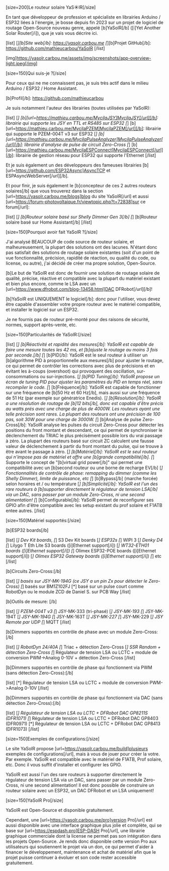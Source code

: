 [size=200]Le routeur solaire YaS☀️lR[/size]

En tant que développeur de profession et spécialiste en librairies Arduino / ESP32 liées à l'énergie, je bosse depuis fin 2023 sur un projet de logiciel de routage Open-Source nouveau genre, appelé [b]YaSolR[/b] ([i]Yet Another Solar Router[/i]), que je vais vous décrire ici.

[list]
[*][b]Site web[/b]: https://yasolr.carbou.me
[*][b]Projet GitHub[/b]: https://github.com/mathieucarbou/YaSolR
[/list]

[img]https://yasolr.carbou.me/assets/img/screenshots/app-overview-light.jpeg[/img]

[size=150]Qui suis-je ?[/size]

Pour ceux qui ne me connaissent pas, je suis très actif dans le milieu Arduino / ESP32 / Home Assistant.

[b]Profil[/b]: https://github.com/mathieucarbou

Je suis notamment l'auteur des librairies (toutes utilisées par YaSolR):

[list]
[*] [b][url=https://mathieu.carbou.me/MycilaJSY]MycilaJSY[/url][/b]: librairie qui supporte les JSY en TTL et RS485 sur ESP32
[*] [b][url=https://mathieu.carbou.me/MycilaPZEM]MycilaPZEM[/url][/b]: librairie qui supporte le PZEM-004T v3 sur ESP32
[*] [b][url=https://mathieu.carbou.me/MycilaPulseAnalyzer]MycilaPulseAnalyzer[/url][/b]: librairie d'analyse de pulse de circuit Zero-Cross
[*] [b][url=https://mathieu.carbou.me/MycilaESPConnect]MycilaESPConnect[/url][/b]: librairie de gestion réseau pour ESP32 qui supporte l'Ethernet
[/list]

Et je suis également un des développeurs des fameuses librairies [b][url=https://github.com/ESP32Async]AsyncTCP et ESPAsyncWebServer[/url][/b].

Et pour finir, je suis également le [b]concepteur de ces 2 autres routeurs solaires[/b] que vous trouverez dans la section [url=https://yasolr.carbou.me/blogs]blog du site YaSolR[/url] et aussi [url=https://forum-photovoltaique.fr/viewtopic.php?t=72838]sur ce forum[/url]:

[list]
[*] [b]Routeur solaire basé sur Shelly Dimmer Gen 3[/b]
[*] [b]Routeur solaire basé sur Home Assistant[/b]
[/list]

[size=150]Pourquoi avoir fait YaSolR ?[/size]

J'ai analysé BEAUCOUP de code source de routeur solaire, et malheureusement, la plupart des solutions ont des lacunes. 
N'étant donc pas satisfait des solutions de routage solaire existantes (soit d'un point de vue fonctionnalité, précision, rapidité de réaction, ou qualité du code, ou license, ou autre), j'ai décidé de créer ma propre solution, Open-Source.

[b]Le but de YaSolR est donc de fournir une solution de routage solaire de qualité, précise, réactive et compatible avec la plupart du matériel existant et bien plus encore, comme le LSA avec un [url=https://www.dfrobot.com/blog-13458.html]DAC DFRobot[/url][/b]!

[b]YaSolR est UNIQUEMENT le logiciel[/b]: donc pour l'utiliser, vous devez être capable d'assembler votre propre routeur avec le matériel compatible, et installer le logiciel sur un ESP32.

Je ne fournis pas de routeur pré-monté pour des raisons de sécurité, normes, support après-vente, etc.

[size=150]Particularités de YaSolR:[/size]

[list]
[*] [b]Réactivité et rapidité des mesures[/b]: YaSolR est capable de faire une mesure toutes les 42 ms, et [b]ajuste le routage au moins 3 fois par seconde.[/b]
[*] [b]PID[/b]: YaSolR est le seul routeur à utiliser un [b]algorithme PID à proportionnelle aux mesures[/b] pour ajuster le routage, ce qui permet de contrôler les corrections avec plus de précisions et en évitant les à-coups (overshoot) qui provoquent des oscillation, sur-consommations ou sur-injections.
[*] [b]PID Tuning[/b]: YaSolR propose un écran de tuning PID pour ajuster les paramètres du PID en temps réel, sans recompiler le code.
[*] [b]Fréquence[/b]: YaSolR est capable de fonctionner sur une fréquence de [b]50 Hz et 60 Hz[/b], mais aussi sur une fréquence de 51 Hz (par exemple sur génératrice Enedis).
[*] [b]Résolution[/b]: YaSolR a une résolution de routage de [b]12 bits[/b], donc est capable d'être précis au watts prés avec une charge de plus de 4000W. Les routeurs ayant une telle précision sont rares. La plupart des routeurs ont une précision de 100 pas, soit 30W pour une charge de 3000W.
[*] [b]Analyse de pulse Zero-Cross[/b]: YaSolR analyse les pulses du circuit Zero-Cross pour détecter les positions du front montant et descendant, ce qui permet de synchroniser le déclenchement du TRIAC le plus précisément possible lors du vrai passage à zéro. La plupart des routeurs basé sur circuit ZC calculent une fausse valeur de déclenchement à partir du front montant du pulse, qui se trouve à être avant le passage à zéro.
[*] [b]Matériel[/b]: YaSolR est le seul routeur qui n'impose pas de matériel et offre une [b]grande compatibilité[/b].
[*] Supporte le concept de "[b]virtual grid power[/b]" qui permet une compatibilité avec un [b]second routeur ou une borne de recharge EV[/b]
[*] Fonctionnalités de contrôle de phase: remapping du dimmer (comme les Shelly Dimmer), limite de puissance, etc
[*] [b]Bypass[/b] (marche forcée) selon horaires et / ou température
[*] [b]Simplicité[/b]: YaSolR est l'un des rare routeurs à [b]supporter directement le régulateur de tension LSA[/b] via un DAC, sans passer par un module Zero-Cross, ni une second alimentation!
[*] [b]Configurable[/b]: YaSolR permet de reconfigurer ses GPIO afin d'être compatible avec les setup existant du prof solaire et F1ATB entee autres.
[/list]

[size=150]Matériel supportés:[/size]

[b]ESP32 boards[/b]

[list]
[*] Dev Kit boards, 
[*] S3 Dev Kit boards
[*] ESP32s
[*] WIPI 3
[*] Denky D4
[*] Lilygo T Eth Lite S3 boards ([i]Ethernet support[/i])
[*] WT32-ETH01 boards ([i]Ethernet support[/i])
[*] Olimex ESP32-POE boards ([i]Ethernet support[/i])
[*] Olimex ESP32 Gateway boards ([i]Ethernet support[/i])
[*] etc
[/list]

[b]Circuits Zero-Cross:[/b]

[list]
[*] basés sur JSY-MK-194G (ce JSY a un pin Zx pour détecter le Zero-Cross)
[*] basés sur BM1Z102FJ
[*] basé sur un pulse court comme RobotDyn ou le module ZCD de Daniel S. sur PCB Way
[/list]

[b]Outils de mesure: [/b]

[list]
[*] PZEM-004T v3
[*] JSY-MK-333 (tri-phasé)
[*] JSY-MK-193
[*] JSY-MK-194T
[*] JSY-MK-194G
[*] JSY-MK-163T
[*] JSY-MK-227
[*] JSY-MK-229
[*] JSY Remote par UDP
[*] MQTT
[/list]

[b]Dimmers supportés en contrôle de phase avec un module Zero-Cross:[/b]

[list]
[*] RobotDyn 24/40A
[*] Triac + détection Zero-Cross
[*] SSR Random + détection Zero-Cross
[*] Régulateur de tension LSA ou LCTC + module de conversion PWM->Analog 0-10V + détection Zero-Cross
[/list]

[b]Dimmers supportés en contrôle de phase qui fonctionnent via PWM (sans détection Zero-Cross):[/b]

[list]
[*] Régulateur de tension LSA ou LCTC + module de conversion PWM->Analog 0-10V
[/list]

[b]Dimmers supportés en contrôle de phase qui fonctionnent via DAC (sans détection Zero-Cross):[/b]

[list]
[*] Régulateur de tension LSA ou LCTC + DFRobot DAC GP8211S (DFR1071)
[*] Régulateur de tension LSA ou LCTC + DFRobot DAC GP8403 (DFR0971)
[*] Régulateur de tension LSA ou LCTC + DFRobot DAC GP8413 (DFR1073)
[/list]

[size=150]Exemples de configurations:[/size]

Le site YaSolR propose [url=https://yasolr.carbou.me/build]plusieurs exemples de configurations[/url], mais à vous de jouer pour créer la votre.
Par exemple. YaSolR est compatible avec le matériel de F1ATB, Prof solaire, etc. Donc il vous suffit d'installer et configurer les GPIO.

YaSolR est aussi l'un des rare routeurs à supporter directement le régulateur de tension LSA via un DAC, sans passer par un module Zero-Cross, ni une second alimentation!
Il est donc possible de construire un routeur solaire avec un ESP32, un DAC DFRobot et un LSA uniquement!

[size=150]YaSolR Pro[/size]

YaSolR est Open-Source et disponible gratuitement.

Cependant, une [url=https://yasolr.carbou.me/pro]version Pro[/url] est aussi disponible avec une interface graphique plus jolie et complète, qui se base sur [url=https://espdash.pro]ESP-DASH Pro[/url], une librairie graphique commerciale dont la license ne permet pas son intégration dans les projets Open-Source.
Je rends donc disponible cette version Pro aux utilisateurs qui soutiennent le projet via un don, ce qui permet d'aider à financer le développement, maintenance et achat de matériel afin que le projet puisse continuer à évoluer et son code rester accessible gratuitement.